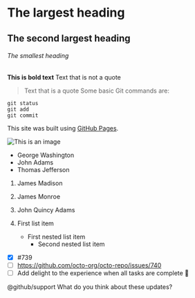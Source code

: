 # The largest heading
## The second largest heading
###### The smallest heading
**This is bold text**
Text that is not a quote

> Text that is a quote
Some basic Git commands are:
```
git status
git add
git commit
```
This site was built using [GitHub Pages](https://pages.github.com/).

![This is an image](https://myoctocat.com/assets/images/base-octocat.svg)

- George Washington
- John Adams
- Thomas Jefferson

1. James Madison
2. James Monroe
3. John Quincy Adams

1. First list item
   - First nested list item
     - Second nested list item
- [x] #739
- [ ] https://github.com/octo-org/octo-repo/issues/740
- [ ] Add delight to the experience when all tasks are complete :tada:

@github/support What do you think about these updates?
